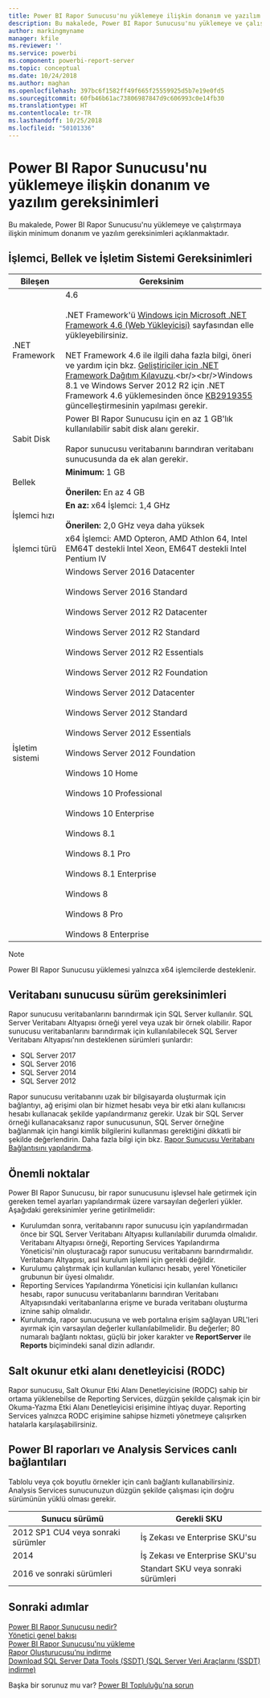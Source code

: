 ```yaml
---
title: Power BI Rapor Sunucusu'nu yüklemeye ilişkin donanım ve yazılım gereksinimleri
description: Bu makalede, Power BI Rapor Sunucusu'nu yüklemeye ve çalıştırmaya ilişkin minimum donanım ve yazılım gereksinimleri açıklanmaktadır.
author: markingmyname
manager: kfile
ms.reviewer: ''
ms.service: powerbi
ms.component: powerbi-report-server
ms.topic: conceptual
ms.date: 10/24/2018
ms.author: maghan
ms.openlocfilehash: 397bc6f1582ff49f665f25559925d5b7e19e0fd5
ms.sourcegitcommit: 60fb46b61ac73806987847d9c606993c0e14fb30
ms.translationtype: HT
ms.contentlocale: tr-TR
ms.lasthandoff: 10/25/2018
ms.locfileid: "50101336"
---
```

# <a name="hardware-and-software-requirements-for-installing-power-bi-report-server"></a>Power BI Rapor Sunucusu'nu yüklemeye ilişkin donanım ve yazılım gereksinimleri
Bu makalede, Power BI Rapor Sunucusu'nu yüklemeye ve çalıştırmaya ilişkin minimum donanım ve yazılım gereksinimleri açıklanmaktadır.

## <a name="processor-memory-and-operating-system-requirements"></a>İşlemci, Bellek ve İşletim Sistemi Gereksinimleri

| Bileşen | Gereksinim |
| --- | --- |
| .NET Framework |4.6<br><br>.NET Framework'ü [Windows için Microsoft .NET Framework 4.6 (Web Yükleyicisi)](http://support.microsoft.com/kb/3045560) sayfasından elle yükleyebilirsiniz.<br/><br/> NET Framework 4.6 ile ilgili daha fazla bilgi, öneri ve yardım için bkz. [Geliştiriciler için .NET Framework Dağıtım Kılavuzu](http://msdn.microsoft.com/library/ee942965\(v=vs.110\).aspx).<br/><br/>Windows 8.1 ve Windows Server 2012 R2 için .NET Framework 4.6 yüklemesinden önce [KB2919355](http://support.microsoft.com/kb/2919355) güncelleştirmesinin yapılması gerekir. |
| Sabit Disk |Power BI Rapor Sunucusu için en az 1 GB'lık kullanılabilir sabit disk alanı gerekir.<br><br>Rapor sunucusu veritabanını barındıran veritabanı sunucusunda da ek alan gerekir. |
| Bellek |**Minimum:** 1 GB<br/><br/> **Önerilen:** En az 4 GB |
| İşlemci hızı |**En az:** x64 İşlemci: 1,4 GHz<br/><br/> **Önerilen:** 2,0 GHz veya daha yüksek |
| İşlemci türü |x64 İşlemci: AMD Opteron, AMD Athlon 64, Intel EM64T destekli Intel Xeon, EM64T destekli Intel Pentium IV |
| İşletim sistemi |Windows Server 2016 Datacenter<br><br>Windows Server 2016 Standard<br><br>Windows Server 2012 R2 Datacenter<br><br>Windows Server 2012 R2 Standard<br><br>Windows Server 2012 R2 Essentials<br><br>Windows Server 2012 R2 Foundation<br><br>Windows Server 2012 Datacenter<br><br>Windows Server 2012 Standard<br><br>Windows Server 2012 Essentials<br><br>Windows Server 2012 Foundation<br><br>Windows 10 Home<br><br>Windows 10 Professional<br><br>Windows 10 Enterprise<br><br>Windows 8.1<br><br>Windows 8.1 Pro<br><br>Windows 8.1 Enterprise<br><br>Windows 8<br><br>Windows 8 Pro<br><br>Windows 8 Enterprise |

> [!NOTE]
> Power BI Rapor Sunucusu yüklemesi yalnızca x64 işlemcilerde desteklenir.
> 
> 

## <a name="database-server-version-requirements"></a>Veritabanı sunucusu sürüm gereksinimleri
Rapor sunucusu veritabanlarını barındırmak için SQL Server kullanılır. SQL Server Veritabanı Altyapısı örneği yerel veya uzak bir örnek olabilir. Rapor sunucusu veritabanlarını barındırmak için kullanılabilecek SQL Server Veritabanı Altyapısı'nın desteklenen sürümleri şunlardır:

* SQL Server 2017
* SQL Server 2016
* SQL Server 2014
* SQL Server 2012

Rapor sunucusu veritabanını uzak bir bilgisayarda oluşturmak için bağlantıyı, ağ erişimi olan bir hizmet hesabı veya bir etki alanı kullanıcısı hesabı kullanacak şekilde yapılandırmanız gerekir. Uzak bir SQL Server örneği kullanacaksanız rapor sunucusunun, SQL Server örneğine bağlanmak için hangi kimlik bilgilerini kullanması gerektiğini dikkatli bir şekilde değerlendirin. Daha fazla bilgi için bkz. [Rapor Sunucusu Veritabanı Bağlantısını yapılandırma](https://docs.microsoft.com/sql/reporting-services/install-windows/configure-a-report-server-database-connection-ssrs-configuration-manager).

## <a name="considerations"></a>Önemli noktalar
Power BI Rapor Sunucusu, bir rapor sunucusunu işlevsel hale getirmek için gereken temel ayarları yapılandırmak üzere varsayılan değerleri yükler. Aşağıdaki gereksinimler yerine getirilmelidir:

* Kurulumdan sonra, veritabanını rapor sunucusu için yapılandırmadan önce bir SQL Server Veritabanı Altyapısı kullanılabilir durumda olmalıdır. Veritabanı Altyapısı örneği, Reporting Services Yapılandırma Yöneticisi'nin oluşturacağı rapor sunucusu veritabanını barındırmalıdır. Veritabanı Altyapısı, asıl kurulum işlemi için gerekli değildir.
* Kurulumu çalıştırmak için kullanılan kullanıcı hesabı, yerel Yöneticiler grubunun bir üyesi olmalıdır.
* Reporting Services Yapılandırma Yöneticisi için kullanılan kullanıcı hesabı, rapor sunucusu veritabanlarını barındıran Veritabanı Altyapısındaki veritabanlarına erişme ve burada veritabanı oluşturma iznine sahip olmalıdır.
* Kurulumda, rapor sunucusuna ve web portalına erişim sağlayan URL'leri ayırmak için varsayılan değerler kullanılabilmelidir. Bu değerler; 80 numaralı bağlantı noktası, güçlü bir joker karakter ve **ReportServer** ile **Reports** biçimindeki sanal dizin adlarıdır.

## <a name="read-only-domain-controller-rodc"></a>Salt okunur etki alanı denetleyicisi (RODC)
 Rapor sunucusu, Salt Okunur Etki Alanı Denetleyicisine (RODC) sahip bir ortama yüklenebilse de Reporting Services, düzgün şekilde çalışmak için bir Okuma-Yazma Etki Alanı Denetleyicisi erişimine ihtiyaç duyar. Reporting Services yalnızca RODC erişimine sahipse hizmeti yönetmeye çalışırken hatalarla karşılaşabilirsiniz.

## <a name="power-bi-reports-and-analysis-services-live-connections"></a>Power BI raporları ve Analysis Services canlı bağlantıları
Tablolu veya çok boyutlu örnekler için canlı bağlantı kullanabilirsiniz. Analysis Services sunucunuzun düzgün şekilde çalışması için doğru sürümünün yüklü olması gerekir.

| **Sunucu sürümü** | **Gerekli SKU** |
| --- | --- |
| 2012 SP1 CU4 veya sonraki sürümler |İş Zekası ve Enterprise SKU'su |
| 2014 |İş Zekası ve Enterprise SKU'su |
| 2016 ve sonraki sürümleri |Standart SKU veya sonraki sürümleri |

## <a name="next-steps"></a>Sonraki adımlar
[Power BI Rapor Sunucusu nedir?](get-started.md)  
[Yönetici genel bakışı](admin-handbook-overview.md)  
[Power BI Rapor Sunucusu'nu yükleme](install-report-server.md)  
[Rapor Oluşturucusu’nu indirme](https://www.microsoft.com/download/details.aspx?id=53613)  
[Download SQL Server Data Tools (SSDT) (SQL Server Veri Araçlarını (SSDT) indirme)](http://go.microsoft.com/fwlink/?LinkID=616714)

Başka bir sorunuz mu var? [Power BI Topluluğu'na sorun](https://community.powerbi.com/)

